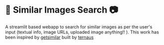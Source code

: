 # 🚀 Similar Images Search 📷
A streamlit based webapp to search for similar images as per the user's input (textual info, image URLs, uploaded image anything!! ). This work has been inspired by [getsimilar](https://github.com/ternaus/getsimilar) built by [ternaus](https://github.com/ternaus)


